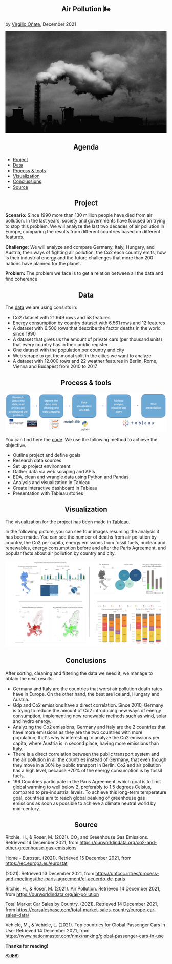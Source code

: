<h2 align="center"> Air Pollution 🌬 </h2>

by [Virgilio Oñate](https://github.com/vonate5), December 2021

![](images/air_pollution.jpg)

<h2 align="center"> Agenda </h2> 

- [Project](https://github.com/vonate5/final_project#-project-)
- [Data](https://github.com/vonate5/final_project#-data-)
- [Process & tools](https://github.com/vonate5/final_project#-data-)
- [Visualization](https://github.com/vonate5/final_project#-visualization-)
- [Conclussions](https://github.com/vonate5/final_project#-conclusions-)
- [Source](https://github.com/vonate5/final_project#-source-)

<h2 align="center"> Project </h2> 

**Scenario:**
Since 1990 more than 130 million people have died from air pollution. In the last years, society and governments have focused on trying to stop this problem. We will analyze the last two decades of air pollution in Europe, comparing the results from different countries based on different features.

**Challenge:**
We will analyze and compare Germany, Italy, Hungary, and Austria, their ways of fighting air pollution, the Co2 each country emits, how is their industrial energy and the future challenges that more than 200 nations have planned for the planet.

**Problem:**
The problem we face is to get a relation between all the data and find coherence 

<h2 align="center"> Data </h2> 

The [data](https://github.com/vonate5/final_project/tree/main/data) we are using consists in:

- Co2 dataset with 21.949 rows and 58 features
- Energy consumption by country dataset with 6.561 rows and 12 features
- A dataset with 6.500 rows that describe the factor deaths in the world since 1990
- A dataset that gives us the amount of private cars (per thousand units) that every country has in their public register
- One dataset with the population per country and city
- Web scrape to get the modal split in the cities we want to analyze
- A dataset with 12.000 rows and 22 weather features in Berlin, Rome, Vienna and Budapest from 2010 to 2017


<h2 align="center"> Process & tools </h2> 

![](images/workflow.jpg)

You can find here the [code](https://github.com/vonate5/final_project/blob/main/code/final_project.ipynb). We use the following method to achieve the objective.

- Outline project and define goals
- Research data sources
- Set up project environment
- Gather data via web scraping and APIs
- EDA, clean and wrangle data using Python and Pandas
- Analysis and visualization in Tableau
- Create interactive dashboard in Tableau
- Presentation with Tableau stories

<h2 align="center"> Visualization </h2> 

The visualization for the project has been made in [Tableau](https://public.tableau.com/app/profile/virgilio.o.ate/viz/air_pollution_europe/Story1?publish=yes).

In the following picture, you can see four images resuming the analysis it has been made. You can see the number of deaths from air pollution by country, the Co2 per capita, energy emissions from fossil fuels, nuclear and renewables, energy consumption before and after the Paris Agreement, and popular facts about air pollution by country and city.

![](images/tableau-read-me.png)

<h2 align="center"> Conclusions </h2> 

After sorting, cleaning and filtering the data we need it, we manage to obtain the next results:
- Germany and Italy are the countries that worst air pollution death rates have in Europe. On the other hand, the best are Iceland, Hungary and Austria.
- Gdp and Co2 emissions have a direct correlation. Since 2010, Germany is trying to reduce the amount of Co2 introducing new ways of energy consumption, implementing new renewable methods such as wind, solar and hydro energy.
- Analyzing the Co2 emissions, Germany and Italy are the 2 countries that have more emissions as they are the two countries with more population, that's why is interesting to analyze the Co2 emissions per capita, where Austria is in second place, having more emissions than Italy.
- There is a direct correlation between the public transport system and the air pollution in all the countries instead of Germany, that even though they move in a 30% by public transport in Berlin, Co2 and air pollution has a high level, because +70% of the energy consumption is by fossil fuels.
- 196 Countries participate in the Paris Agreement, which  goal is to limit global warming to well below 2, preferably to 1.5 degrees Celsius, compared to pre-industrial levels. To achieve this long-term temperature goal, countries aim to reach global peaking of greenhouse gas emissions as soon as possible to achieve a climate neutral world by mid-century.


<h2 align="center"> Source </h2> 

Ritchie, H., & Roser, M. (2021). CO₂ and Greenhouse Gas Emissions. Retrieved 14 December 2021, from https://ourworldindata.org/co2-and-other-greenhouse-gas-emissions

Home - Eurostat. (2021). Retrieved 15 December 2021, from https://ec.europa.eu/eurostat

(2021). Retrieved 13 December 2021, from https://unfccc.int/es/process-and-meetings/the-paris-agreement/el-acuerdo-de-paris

Ritchie, H., & Roser, M. (2021). Air Pollution. Retrieved 14 December 2021, from https://ourworldindata.org/air-pollution

Total Market Car Sales by Country. (2021). Retrieved 14 December 2021, from https://carsalesbase.com/total-market-sales-country/europe-car-sales-data/

Vehicle, M., & Vehicle, L. (2021). Top countries for Global Passenger Cars in Use. Retrieved 14 December 2021, from https://www.nationmaster.com/nmx/ranking/global-passenger-cars-in-use


**Thanks for reading!**

🌎🌍🌏


